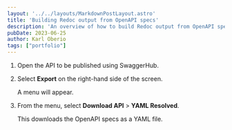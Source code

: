 ```yaml
---
layout: '../../layouts/MarkdownPostLayout.astro'
title: 'Building Redoc output from OpenAPI specs'
description: 'An overview of how to build Redoc output from OpenAPI specs'
pubDate: 2023-06-25
author: Karl Oberio
tags: ["portfolio"]
---
```


1. Open the API to be published using SwaggerHub.

2. Select **Export** on the right-hand side of the screen.

   A menu will appear.
   
3. From the menu, select **Download API** > **YAML Resolved**.

   This downloads the OpenAPI specs as a YAML file.
